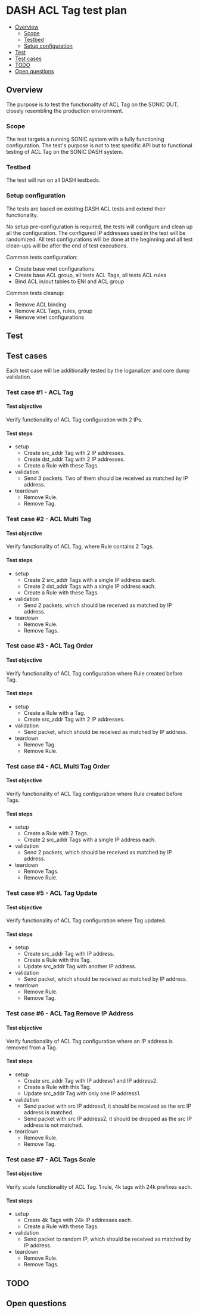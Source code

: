 # DASH ACL Tag test plan

* [Overview](#overview)
   * [Scope](#scope)
   * [Testbed](#testbed)
   * [Setup configuration](#setup-configuration)
* [Test](#test)
* [Test cases](#test-cases)
* [TODO](#todo)
* [Open questions](#open-questions)

## Overview
The purpose is to test the functionality of ACL Tag on the SONIC DUT, closely resembling the production environment.

### Scope
The test targets a running SONIC system with a fully functioning configuration. The test's purpose is not to test specific API but to functional testing of ACL Tag on the SONIC DASH system.

### Testbed
The test will run on all DASH testbeds.

### Setup configuration
The tests are based on existing DASH ACL tests and extend their functionality.

No setup pre-configuration is required, the tests will configure and clean up all the configuration.
The configured IP addresses used in the test will be randomized.
All test configurations will be done at the beginning and all test clean-ups will be after the end of test executions.

Common tests configuration:
- Create base vnet configurations
- Create base ACL group, all tests ACL Tags, all tests ACL rules
- Bind ACL in/out tables to ENI and ACL group

Common tests cleanup:
- Remove ACL binding
- Remove ACL Tags, rules, group
- Remove vnet configurations

## Test

## Test cases

Each test case will be additionally tested by the loganalizer and core dump validation.

### Test case \#1 - ACL Tag

#### Test objective

Verify functionality of ACL Tag configuration with 2 IPs.

#### Test steps

- setup
    - Create src_addr Tag with 2 IP addresses.
    - Create dst_addr Tag with 2 IP addresses.
    - Create a Rule with these Tags.
- validation
    - Send 3 packets. Two of them should be received as matched by IP address.
- teardown
    - Remove Rule.
    - Remove Tag.

### Test case \#2 - ACL Multi Tag

#### Test objective

Verify functionality of ACL Tag, where Rule contains 2 Tags.

#### Test steps

- setup
    - Create 2 src_addr Tags with a single IP address each.
    - Create 2 dst_addr Tags with a single IP address each.
    - Create a Rule with these Tags.
- validation
    - Send 2 packets, which should be received as matched by IP address.
- teardown
    - Remove Rule.
    - Remove Tags.

### Test case \#3 - ACL Tag Order

#### Test objective

Verify functionality of ACL Tag configuration where Rule created before Tag.

#### Test steps

- setup
    - Create a Rule with a Tag.
    - Create src_addr Tag with 2 IP addresses.
- validation
    - Send packet, which should be received as matched by IP address.
- teardown
    - Remove Tag.
    - Remove Rule.

### Test case \#4 - ACL Multi Tag Order

#### Test objective

Verify functionality of ACL Tag configuration where Rule created before Tags.

#### Test steps

- setup
    - Create a Rule with 2 Tags.
    - Create 2 src_addr Tags with a single IP address each.
- validation
    - Send 2 packets, which should be received as matched by IP address.
- teardown
    - Remove Tags.
    - Remove Rule.

### Test case \#5 - ACL Tag Update

#### Test objective

Verify functionality of ACL Tag configuration where Tag updated.

#### Test steps

- setup
    - Create src_addr Tag with IP address.
    - Create a Rule with this Tag.
    - Update src_addr Tag with another IP address.
- validation
    - Send packet, which should be received as matched by IP address.
- teardown
    - Remove Rule.
    - Remove Tag.

### Test case \#6 - ACL Tag Remove IP Address

#### Test objective

Verify functionality of ACL Tag configuration where an IP address is removed from a Tag.

#### Test steps

- setup
    - Create src_addr Tag with IP address1 and IP address2.
    - Create a Rule with this Tag.
    - Update src_addr Tag with only one IP address1.
- validation
    - Send packet with src IP address1, it should be received as the src IP address is matched.
    - Send packet with src IP address2, it should be dropped as the src IP address is not matched.
- teardown
    - Remove Rule.
    - Remove Tag.

### Test case \#7 - ACL Tags Scale

#### Test objective

Verify scale functionality of ACL Tag. 1 rule, 4k tags with 24k prefixes each.

#### Test steps

- setup
    - Create 4k Tags with 24k IP addresses each.
    - Create a Rule with these Tags.
- validation
    - Send packet to random IP, which should be received as matched by IP address.
- teardown
    - Remove Rule.
    - Remove Tags.


## TODO

## Open questions

